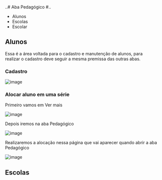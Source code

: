 ..# Aba Pedagógico #..
* Alunos
* Escolas
* Escolar

## Alunos
Essa é a área voltada para o cadastro e manutenção de alunos, para realizar o cadastro deve seguir a mesma premissa das outras abas.

### Cadastro
![image](https://github.com/user-attachments/assets/6dd7e274-b014-4f10-a320-29ad49279c80)

### Alocar aluno em uma série

Primeiro vamos em Ver mais

![image](https://github.com/user-attachments/assets/239051f9-6389-4250-b6ea-7ebb0f2fa46a)

Depois iremos na aba Pedagógico

![image](https://github.com/user-attachments/assets/5a68ac3a-ed4a-4a5d-b27f-c04aec805b41)

Realizaremos a alocação nessa página que vai aparecer quando abrir a aba Pedagógico

![image](https://github.com/user-attachments/assets/0b84e233-f401-4ec4-8f7b-7b7d377d12fa)

## Escolas
 
